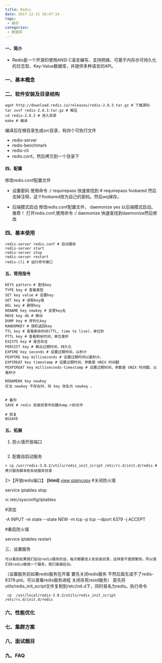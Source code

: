 ```yaml
---
title: Redis
date: 2017-12-31 16:47:14
tags:
 - 缓存
categories:
 - 数据库
---
```


#### 一、简介

- Redis是一个开源的使用ANSI C语言编写、支持网络、可基于内存亦可持久化的日志型、Key-Value数据库，并提供多种语言的API。

### 一、基本概念

### 二、软件安装及目录结构

```shell
wget http://download.redis.io/releases/redis-2.8.3.tar.gz # 下载源码
tar zxvf redis-2.8.3.tar.gz # 解压
cd redis-2.8.3 # 进入目录
make # 编译
```

编译后在根目录生成src目录，有四个可执行文件

- redis-server
- redis-benchmark
- redis-cli
- redis.conf。然后拷贝到一个目录下

#### 四、配置

修改redis.conf配置文件
- 设置密码
使用命令 :/ requirepass 快速查找到 # requirepass foobared
然后去掉注释，这个foobared改为自己的密码。然后wq保存。

- 后端模式启动
修改redis.conf配置文件， daemonize yes 以后端模式启动。推荐！
打开redis.conf,使用命令 :/ daemonize 快速查找到daemonize然后修改

### 四、基本使用

```shell
redis-server redis.conf # 启动服务
redis-server start
redis-server stop
redis-server restart
redis-cli # 运行命令接口
```

#### 五、常用指令

```shell
KEYS pattern # 查找key
TYPE key # 查看类型
SET key value # 设置key
GET key # 读取key值
DEL key # 删除key
RENAME key newkey # 变更key名
MOVE key db # 移动
DUMP key # 序列化key
RANDOMKEY # 随机返回key
TTL key # 查看剩余时间(TTL, time to live)，单位秒
PTTL key # 查看剩余时间，单位毫秒
EXISTS key # 是否存在
PERSIST key # 移出过期时间，持久化
EXPIRE key seconds # 设置过期时间，以秒计
PEXPIRE key milliseconds # 设置过期时间以毫秒计。
EXPIREAT key timestamp # 设置过期时间，参数是 UNIX 时间戳
PEXPIREAT key milliseconds-timestamp # 设置过期时间，参数是 UNIX 时间戳，以毫秒计

RENAMENX key newkey
仅当 newkey 不存在时，将 key 改名为 newkey 。


# 备份
SAVE # redis 安装目录中创建dump.rdb文件

# 恢复
BGSAVE

```

#### 五、拓展
1. 防火墙开放端口
 ```
```

2. 配置自启动服务
```
> cp /usr/redis-3.0.2/utils/redis_init_script /etc/rc.d/init.d/redis # 拷贝服务脚本到系统服务目录
```

2>【开放redis端口】
**[html]** [view plain](http://blog.csdn.net/ihelloworld/article/details/7003906)[copy](http://blog.csdn.net/ihelloworld/article/details/7003906)
#关闭防火墙  

service iptables stop  

vi /etc/sysconfig/iptables  

#添加  

-A INPUT -m state --state NEW -m tcp -p tcp --dport 6379 -j ACCEPT  

#重启防火墙  

service iptables restart  

三、设置服务

    可以看到如果我们启动redis服务的话，每次都要进入到安装目录，这样是不是很繁琐，所以我们将redis做成一个服务，我们直接启动。

（设置服务前如果redis服务在开着 要先关闭redis服务 不然后面生成不了redis-6379.pid，可以查看redis服务进程 关闭杀死resid服务）
     首先将utils/redis_init_script文件复制到/etc/init.d下，同时易名为redis。执行命令

     cp  /usr/local/redis-3.0.2/utils/redis_init_script   /etc/rc.d/init.d/redis

### 六、性能优化

### 七、集群方案

### 八、面试题目

### 九、FAQ
